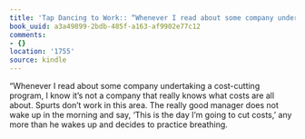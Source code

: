 ```yaml
---
title: 'Tap Dancing to Work:: “Whenever I read about some company undertaking a cost-cutti…'
book_uuid: a3a49899-2bdb-485f-a163-af9902e77c12
comments:
- {}
location: '1755'
source: kindle
---
```


“Whenever I read about some company undertaking a cost-cutting program, I know it’s not a company that really knows what costs are all about. Spurts don’t work in this area. The really good manager does not wake up in the morning and say, ‘This is the day I’m going to cut costs,’ any more than he wakes up and decides to practice breathing.